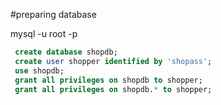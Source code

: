 #preparing database

 mysql -u root -p

 ```sql
  create database shopdb;
  create user shopper identified by 'shopass';
  use shopdb;
  grant all privileges on shopdb to shopper;
  grant all privileges on shopdb.* to shopper;
  ```